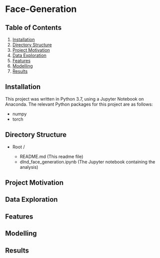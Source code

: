 # Face-Generation

## Table of Contents

1. [Installation](#installation)
2. [Directory Structure](#directoryStructure)
3. [Project Motivation](#motivation)
4. [Data Exploration](#exploration)
5. [Features](#features)
6. [Modelling](#modelling)
7. [Results](#results)


## Installation <a name="installation"></a>
This project was written in Python 3.7, using a Jupyter Notebook on Anaconda. The relevant Python packages for this project are as follows:

- numpy
- torch


## Directory Structure <a name="directoryStructure"></a>

- Root /

    - README.md  (This readme file)
    - dlnd_face_generation.ipynb (The Jupyter notebook containing the analysis)

## Project Motivation <a name="motivation" />

## Data Exploration <a name="exploration" />

## Features 

## Modelling <a name="modelling" />

## Results <a name="results" />